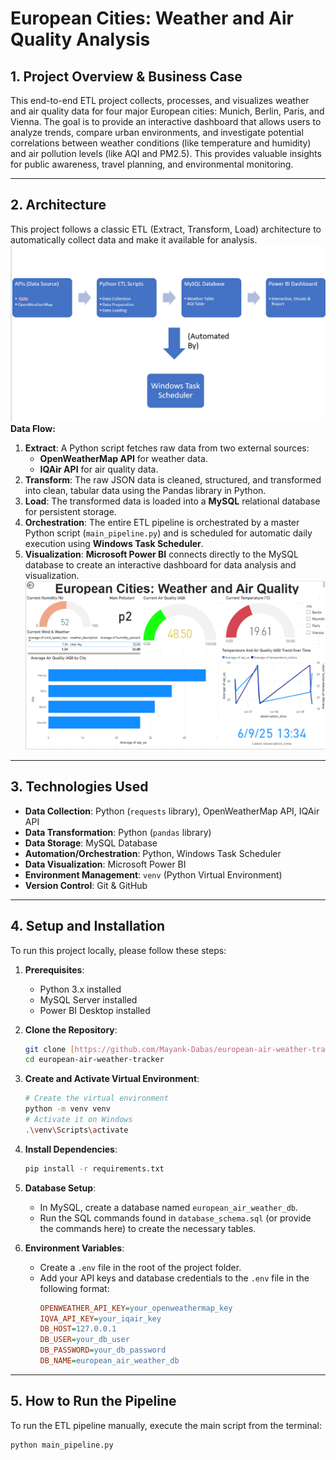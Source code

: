 # European Cities: Weather and Air Quality Analysis

## 1. Project Overview & Business Case

This end-to-end ETL project collects, processes, and visualizes weather and air quality data for four major European cities: Munich, Berlin, Paris, and Vienna. The goal is to provide an interactive dashboard that allows users to analyze trends, compare urban environments, and investigate potential correlations between weather conditions (like temperature and humidity) and air pollution levels (like AQI and PM2.5). This provides valuable insights for public awareness, travel planning, and environmental monitoring.

***

## 2. Architecture

This project follows a classic ETL (Extract, Transform, Load) architecture to automatically collect data and make it available for analysis.
![Project Architecture Diagram](architecture.png)
**Data Flow:**

1.  **Extract**: A Python script fetches raw data from two external sources:
    * **OpenWeatherMap API** for weather data.
    * **IQAir API** for air quality data.
2.  **Transform**: The raw JSON data is cleaned, structured, and transformed into clean, tabular data using the Pandas library in Python.
3.  **Load**: The transformed data is loaded into a **MySQL** relational database for persistent storage.
4.  **Orchestration**: The entire ETL pipeline is orchestrated by a master Python script (`main_pipeline.py`) and is scheduled for automatic daily execution using **Windows Task Scheduler**.
5.  **Visualization**: **Microsoft Power BI** connects directly to the MySQL database to create an interactive dashboard for data analysis and visualization.
![Dashboard Preview](dashboard.png)
***

## 3. Technologies Used

* **Data Collection**: Python (`requests` library), OpenWeatherMap API, IQAir API
* **Data Transformation**: Python (`pandas` library)
* **Data Storage**: MySQL Database
* **Automation/Orchestration**: Python, Windows Task Scheduler
* **Data Visualization**: Microsoft Power BI
* **Environment Management**: `venv` (Python Virtual Environment)
* **Version Control**: Git & GitHub

***

## 4. Setup and Installation

To run this project locally, please follow these steps:

1.  **Prerequisites**:
    * Python 3.x installed
    * MySQL Server installed
    * Power BI Desktop installed

2.  **Clone the Repository**:
    ```bash
    git clone [https://github.com/Mayank-Dabas/european-air-weather-tracker.git](https://github.com/Mayank-Dabas/european-air-weather-tracker.git)
    cd european-air-weather-tracker
    ```

3.  **Create and Activate Virtual Environment**:
    ```bash
    # Create the virtual environment
    python -m venv venv
    # Activate it on Windows
    .\venv\Scripts\activate
    ```

4.  **Install Dependencies**:
    ```bash
    pip install -r requirements.txt
    ```

5.  **Database Setup**:
    * In MySQL, create a database named `european_air_weather_db`.
    * Run the SQL commands found in `database_schema.sql` (or provide the commands here) to create the necessary tables.

6.  **Environment Variables**:
    * Create a `.env` file in the root of the project folder.
    * Add your API keys and database credentials to the `.env` file in the following format:
        ```ini
        OPENWEATHER_API_KEY=your_openweathermap_key
        IQVA_API_KEY=your_iqair_key
        DB_HOST=127.0.0.1
        DB_USER=your_db_user
        DB_PASSWORD=your_db_password
        DB_NAME=european_air_weather_db
        ```

***

## 5. How to Run the Pipeline

To run the ETL pipeline manually, execute the main script from the terminal:

```bash
python main_pipeline.py
